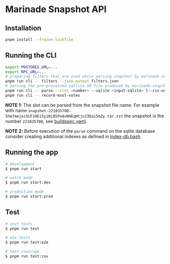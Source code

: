 # Marinade Snapshot API

## Installation

```bash
pnpm install --frozen-lockfile
```

## Running the CLI
```bash
export POSTGRES_URL=...
export RPC_URL=...
# preparing filters that are used while parsing snapshot by marinade-snapshot-etl
pnpm run cli -- filters --json-output filters.json
# parsing the pre-processed sqllite DB file produced by marinade-snapshot-etl
pnpm run cli -- parse --slot <number> --sqlite <input-sqlite> [--csv-output <csv-path>] [--psql-output]
pnpm run cli -- record-msol-votes
```

**NOTE 1:** The slot can be parsed from the snapshot file name.
For example with name `snapshot-221035708-5hm7mejai5LF1HEi5yiNjQSPoAvN9EqHtjnJ3Dai5m2y.tar.zst`
the snapshot is the number `221035708`, see [buildspec.yaml](./scraper/buildspec.yaml).

**NOTE 2:** Before execution of the `parse` command on the sqlite database consider creating
additional indexes as defined in [index-db.bash](./index-db.bash).

## Running the app

```bash
# development
$ pnpm run start

# watch mode
$ pnpm run start:dev

# production mode
$ pnpm run start:prod
```

## Test

```bash
# unit tests
$ pnpm run test

# e2e tests
$ pnpm run test:e2e

# test coverage
$ pnpm run test:cov
```
